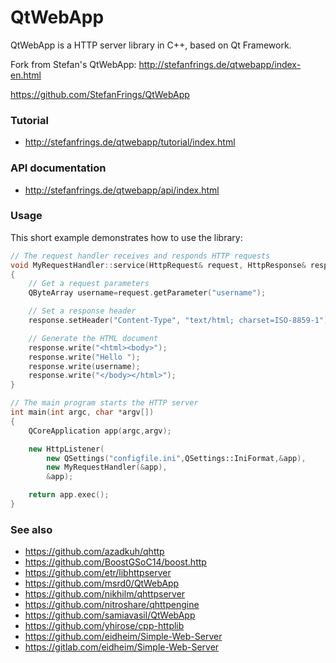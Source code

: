 # QtWebApp

QtWebApp is a HTTP server library in C++, based on Qt Framework.

Fork from Stefan's QtWebApp: http://stefanfrings.de/qtwebapp/index-en.html

https://github.com/StefanFrings/QtWebApp

### Tutorial

* http://stefanfrings.de/qtwebapp/tutorial/index.html

### API documentation

* http://stefanfrings.de/qtwebapp/api/index.html

### Usage

This short example demonstrates how to use the library:

```C++
// The request handler receives and responds HTTP requests
void MyRequestHandler::service(HttpRequest& request, HttpResponse& response)
{
    // Get a request parameters
    QByteArray username=request.getParameter("username");

    // Set a response header
    response.setHeader("Content-Type", "text/html; charset=ISO-8859-1");

    // Generate the HTML document
    response.write("<html><body>");
    response.write("Hello ");
    response.write(username);
    response.write("</body></html>");
}

// The main program starts the HTTP server
int main(int argc, char *argv[])
{
    QCoreApplication app(argc,argv);

    new HttpListener(
        new QSettings("configfile.ini",QSettings::IniFormat,&app),
        new MyRequestHandler(&app),
        &app);

    return app.exec();
}
```

### See also

* https://github.com/azadkuh/qhttp
* https://github.com/BoostGSoC14/boost.http
* https://github.com/etr/libhttpserver
* https://github.com/msrd0/QtWebApp
* https://github.com/nikhilm/qhttpserver
* https://github.com/nitroshare/qhttpengine
* https://github.com/samiavasil/QtWebApp
* https://github.com/yhirose/cpp-httplib
* https://github.com/eidheim/Simple-Web-Server
* https://gitlab.com/eidheim/Simple-Web-Server
